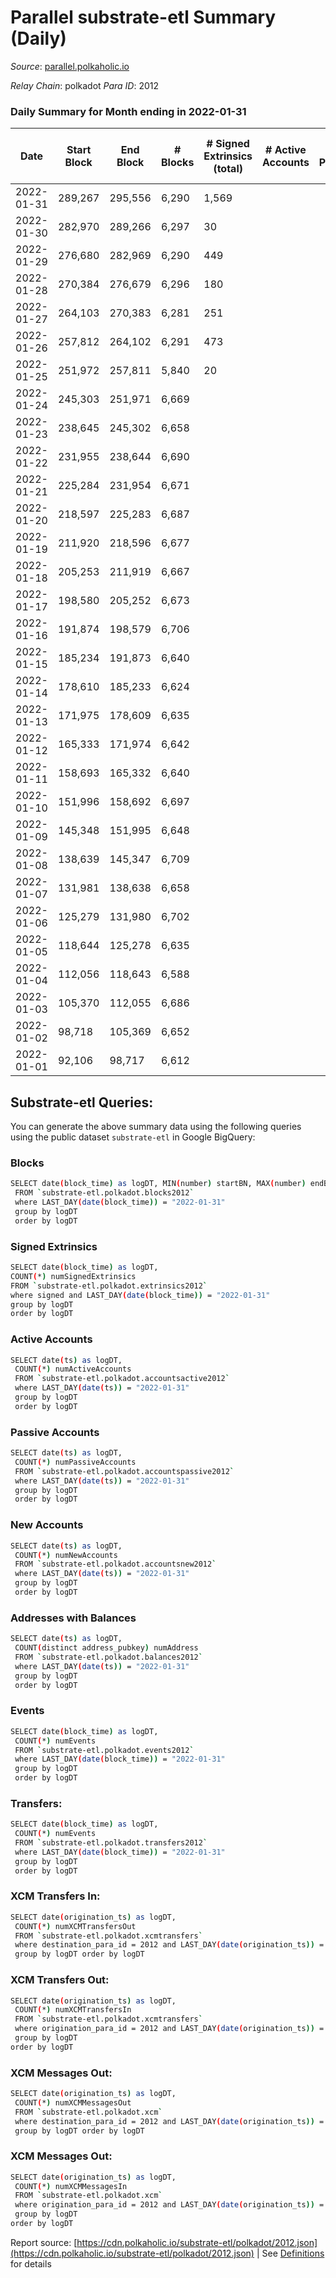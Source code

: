 # Parallel substrate-etl Summary (Daily)

_Source_: [parallel.polkaholic.io](https://parallel.polkaholic.io)

*Relay Chain*: polkadot
*Para ID*: 2012



### Daily Summary for Month ending in 2022-01-31


| Date | Start Block | End Block | # Blocks | # Signed Extrinsics (total) | # Active Accounts | # Passive | # New | # Addresses with Balances | # Events | # Transfers | # XCM Transfers In | # XCM Transfers Out | # XCM In | # XCM Out | Issues | 
| ---- | ----------- | --------- | -------- | --------------------------- | ----------------- | --------- | ----- | ------------------------- | -------- | ----------- | ------------------ | ------------------- | -------- | --------- | ------ |
| 2022-01-31 | 289,267 | 295,556 | 6,290 | 1,569 |  |  |  | 29,475 | 222,485 | 25,390 ($63,663,544.49) |   |   |  |  |  |
| 2022-01-30 | 282,970 | 289,266 | 6,297 | 30 |  |  |  | 26,022 | 14,899 |   |   |   |  |  |  |
| 2022-01-29 | 276,680 | 282,969 | 6,290 | 449 |  |  |  | 25,617 | 47,757 |   |   |   |  |  |  |
| 2022-01-28 | 270,384 | 276,679 | 6,296 | 180 |  |  |  | 19,183 | 27,072 |   |   |   |  |  |  |
| 2022-01-27 | 264,103 | 270,383 | 6,281 | 251 |  |  |  | 16,229 | 33,289 |   |   |   |  |  |  |
| 2022-01-26 | 257,812 | 264,102 | 6,291 | 473 |  |  |  | 11,573 | 54,361 |   |   |   |  |  |  |
| 2022-01-25 | 251,972 | 257,811 | 5,840 | 20 |  |  |  | 11 | 11,781 | 4 ($3.48) |   |   |  |  |  |
| 2022-01-24 | 245,303 | 251,971 | 6,669 |  |  |  |  |  | 13,341 |   |   |   |  |  |  |
| 2022-01-23 | 238,645 | 245,302 | 6,658 |  |  |  |  |  | 13,323 |   |   |   |  |  |  |
| 2022-01-22 | 231,955 | 238,644 | 6,690 |  |  |  |  | 7 | 13,387 |   |   |   |  |  |  |
| 2022-01-21 | 225,284 | 231,954 | 6,671 |  |  |  |  | 7 | 13,348 |   |   |   |  |  |  |
| 2022-01-20 | 218,597 | 225,283 | 6,687 |  |  |  |  | 7 | 13,381 |   |   |   |  |  |  |
| 2022-01-19 | 211,920 | 218,596 | 6,677 |  |  |  |  | 7 | 13,361 |   |   |   |  |  |  |
| 2022-01-18 | 205,253 | 211,919 | 6,667 |  |  |  |  | 7 | 13,340 |   |   |   |  |  |  |
| 2022-01-17 | 198,580 | 205,252 | 6,673 |  |  |  |  |  | 13,353 |   |   |   |  |  |  |
| 2022-01-16 | 191,874 | 198,579 | 6,706 |  |  |  |  | 7 | 13,419 |   |   |   |  |  |  |
| 2022-01-15 | 185,234 | 191,873 | 6,640 |  |  |  |  | 7 | 13,287 |   |   |   |  |  |  |
| 2022-01-14 | 178,610 | 185,233 | 6,624 |  |  |  |  | 7 | 13,254 |   |   |   |  |  |  |
| 2022-01-13 | 171,975 | 178,609 | 6,635 |  |  |  |  | 7 | 13,277 |   |   |   |  |  |  |
| 2022-01-12 | 165,333 | 171,974 | 6,642 |  |  |  |  | 7 | 13,291 |   |   |   |  |  |  |
| 2022-01-11 | 158,693 | 165,332 | 6,640 |  |  |  |  | 7 | 13,283 |   |   |   |  |  |  |
| 2022-01-10 | 151,996 | 158,692 | 6,697 |  |  |  |  | 7 | 13,401 |   |   |   |  |  |  |
| 2022-01-09 | 145,348 | 151,995 | 6,648 |  |  |  |  | 7 | 13,303 |   |   |   |  |  |  |
| 2022-01-08 | 138,639 | 145,347 | 6,709 |  |  |  |  | 7 | 13,424 |   |   |   |  |  |  |
| 2022-01-07 | 131,981 | 138,638 | 6,658 |  |  |  |  |  | 13,323 |   |   |   |  |  |  |
| 2022-01-06 | 125,279 | 131,980 | 6,702 |  |  |  |  | 7 | 13,411 |   |   |   |  |  |  |
| 2022-01-05 | 118,644 | 125,278 | 6,635 |  |  |  |  | 7 | 13,277 |   |   |   |  |  |  |
| 2022-01-04 | 112,056 | 118,643 | 6,588 |  |  |  |  | 7 | 13,182 |   |   |   |  |  |  |
| 2022-01-03 | 105,370 | 112,055 | 6,686 |  |  |  |  | 7 | 13,379 |   |   |   |  |  |  |
| 2022-01-02 | 98,718 | 105,369 | 6,652 |  |  |  |  | 7 | 13,311 |   |   |   |  |  |  |
| 2022-01-01 | 92,106 | 98,717 | 6,612 |  |  |  |  | 7 | 13,230 |   |   |   |  |  |  |

## Substrate-etl Queries:
You can generate the above summary data using the following queries using the public dataset `substrate-etl` in Google BigQuery:

### Blocks
```bash
SELECT date(block_time) as logDT, MIN(number) startBN, MAX(number) endBN, COUNT(*) numBlocks 
 FROM `substrate-etl.polkadot.blocks2012`  
 where LAST_DAY(date(block_time)) = "2022-01-31" 
 group by logDT 
 order by logDT
```

### Signed Extrinsics
```bash
SELECT date(block_time) as logDT, 
COUNT(*) numSignedExtrinsics 
FROM `substrate-etl.polkadot.extrinsics2012`  
where signed and LAST_DAY(date(block_time)) = "2022-01-31" 
group by logDT 
order by logDT
```

### Active Accounts
```bash
SELECT date(ts) as logDT, 
 COUNT(*) numActiveAccounts 
 FROM `substrate-etl.polkadot.accountsactive2012` 
 where LAST_DAY(date(ts)) = "2022-01-31" 
 group by logDT 
 order by logDT
```

### Passive Accounts
```bash
SELECT date(ts) as logDT, 
 COUNT(*) numPassiveAccounts 
 FROM `substrate-etl.polkadot.accountspassive2012` 
 where LAST_DAY(date(ts)) = "2022-01-31" 
 group by logDT 
 order by logDT
```

### New Accounts
```bash
SELECT date(ts) as logDT, 
 COUNT(*) numNewAccounts 
 FROM `substrate-etl.polkadot.accountsnew2012` 
 where LAST_DAY(date(ts)) = "2022-01-31" 
 group by logDT
 order by logDT
```

### Addresses with Balances
```bash
SELECT date(ts) as logDT,
 COUNT(distinct address_pubkey) numAddress 
 FROM `substrate-etl.polkadot.balances2012` 
 where LAST_DAY(date(ts)) = "2022-01-31" 
 group by logDT 
 order by logDT
```

### Events
```bash
SELECT date(block_time) as logDT, 
 COUNT(*) numEvents 
 FROM `substrate-etl.polkadot.events2012` 
 where LAST_DAY(date(block_time)) = "2022-01-31" 
 group by logDT 
 order by logDT
```

### Transfers:
```bash
SELECT date(block_time) as logDT, 
 COUNT(*) numEvents 
 FROM `substrate-etl.polkadot.transfers2012` 
 where LAST_DAY(date(block_time)) = "2022-01-31" 
 group by logDT 
 order by logDT
```

### XCM Transfers In:
```bash
SELECT date(origination_ts) as logDT, 
 COUNT(*) numXCMTransfersOut 
 FROM `substrate-etl.polkadot.xcmtransfers` 
 where destination_para_id = 2012 and LAST_DAY(date(origination_ts)) = "2022-01-31" 
 group by logDT order by logDT
```

### XCM Transfers Out:
```bash
SELECT date(origination_ts) as logDT, 
 COUNT(*) numXCMTransfersIn 
 FROM `substrate-etl.polkadot.xcmtransfers` 
 where origination_para_id = 2012 and LAST_DAY(date(origination_ts)) = "2022-01-31" 
 group by logDT 
order by logDT
```

### XCM Messages Out:
```bash
SELECT date(origination_ts) as logDT, 
 COUNT(*) numXCMMessagesOut 
 FROM `substrate-etl.polkadot.xcm` 
 where destination_para_id = 2012 and LAST_DAY(date(origination_ts)) = "2022-01-31" 
 group by logDT order by logDT
```

### XCM Messages Out:
```bash
SELECT date(origination_ts) as logDT, 
 COUNT(*) numXCMMessagesIn 
 FROM `substrate-etl.polkadot.xcm` 
 where origination_para_id = 2012 and LAST_DAY(date(origination_ts)) = "2022-01-31" 
 group by logDT 
order by logDT
```


Report source: [https://cdn.polkaholic.io/substrate-etl/polkadot/2012.json](https://cdn.polkaholic.io/substrate-etl/polkadot/2012.json) | See [Definitions](/DEFINITIONS.md) for details
